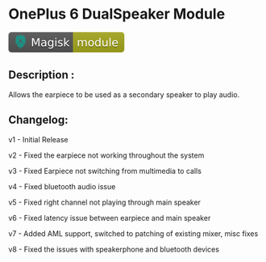 # OnePlus 6 DualSpeaker Module
[![Magisk Module](https://raw.githubusercontent.com/acervenky/magiskbadge/master/assets/magiskflat.svg)](https://github.com/topjohnwu/Magisk)

## Description :
Allows the earpiece to be used as a secondary speaker to play audio.

## Changelog:
v1 - Initial Release

v2 - Fixed the earpiece not working throughout the system

v3 - Fixed Earpiece not switching from multimedia to calls

v4 - Fixed bluetooth audio issue

v5 - Fixed right channel not playing through main speaker

v6 - Fixed latency issue between earpiece and main speaker

v7 - Added AML support, switched to patching of existing mixer, misc fixes

v8 - Fixed the issues with speakerphone and bluetooth devices
